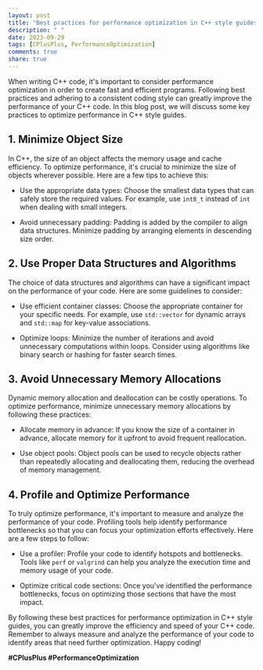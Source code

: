 ```yaml
---
layout: post
title: "Best practices for performance optimization in C++ style guides."
description: " "
date: 2023-09-29
tags: [CPlusPlus, PerformanceOptimization]
comments: true
share: true
---
```


When writing C++ code, it's important to consider performance optimization in order to create fast and efficient programs. Following best practices and adhering to a consistent coding style can greatly improve the performance of your C++ code. In this blog post, we will discuss some key practices to optimize performance in C++ style guides.

## 1. Minimize Object Size

In C++, the size of an object affects the memory usage and cache efficiency. To optimize performance, it's crucial to minimize the size of objects wherever possible. Here are a few tips to achieve this:

- Use the appropriate data types: Choose the smallest data types that can safely store the required values. For example, use `int8_t` instead of `int` when dealing with small integers.

- Avoid unnecessary padding: Padding is added by the compiler to align data structures. Minimize padding by arranging elements in descending size order.

## 2. Use Proper Data Structures and Algorithms

The choice of data structures and algorithms can have a significant impact on the performance of your code. Here are some guidelines to consider:

- Use efficient container classes: Choose the appropriate container for your specific needs. For example, use `std::vector` for dynamic arrays and `std::map` for key-value associations.

- Optimize loops: Minimize the number of iterations and avoid unnecessary computations within loops. Consider using algorithms like binary search or hashing for faster search times.

## 3. Avoid Unnecessary Memory Allocations

Dynamic memory allocation and deallocation can be costly operations. To optimize performance, minimize unnecessary memory allocations by following these practices:

- Allocate memory in advance: If you know the size of a container in advance, allocate memory for it upfront to avoid frequent reallocation.

- Use object pools: Object pools can be used to recycle objects rather than repeatedly allocating and deallocating them, reducing the overhead of memory management.

## 4. Profile and Optimize Performance

To truly optimize performance, it's important to measure and analyze the performance of your code. Profiling tools help identify performance bottlenecks so that you can focus your optimization efforts effectively. Here are a few steps to follow:

- Use a profiler: Profile your code to identify hotspots and bottlenecks. Tools like `perf` or `valgrind` can help you analyze the execution time and memory usage of your code.

- Optimize critical code sections: Once you've identified the performance bottlenecks, focus on optimizing those sections that have the most impact.

By following these best practices for performance optimization in C++ style guides, you can greatly improve the efficiency and speed of your C++ code. Remember to always measure and analyze the performance of your code to identify areas that need further optimization. Happy coding!

**#CPlusPlus #PerformanceOptimization**
